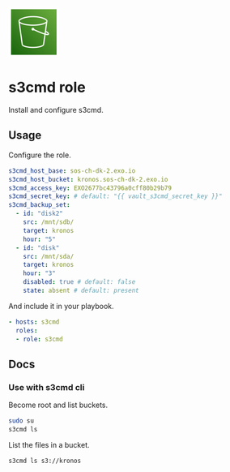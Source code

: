 <img src="/logos/s3cmd.png" alt="s3cmd logo" width="100" height="100">

# s3cmd role

Install and configure s3cmd.

## Usage

Configure the role.

```yml
s3cmd_host_base: sos-ch-dk-2.exo.io
s3cmd_host_bucket: kronos.sos-ch-dk-2.exo.io
s3cmd_access_key: EXO2677bc43796a0cff80b29b79
s3cmd_secret_key: # default: "{{ vault_s3cmd_secret_key }}"
s3cmd_backup_set:
  - id: "disk2"
    src: /mnt/sdb/
    target: kronos
    hour: "5"
  - id: "disk"
    src: /mnt/sda/
    target: kronos
    hour: "3"
    disabled: true # default: false
    state: absent # default: present
```

And include it in your playbook.

```yml
- hosts: s3cmd
  roles:
  - role: s3cmd
```

## Docs

### Use with s3cmd cli

Become root and list buckets.

```bash
sudo su
s3cmd ls
```

List the files in a bucket.

```bash
s3cmd ls s3://kronos
```
